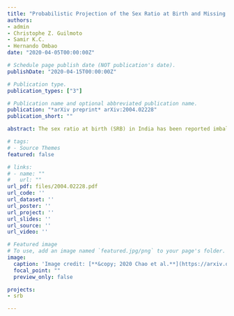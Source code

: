 ```yaml
---
title: "Probabilistic Projection of the Sex Ratio at Birth and Missing Female Births by State and Union Territory in India"
authors:
- admin
- Christophe Z. Guilmoto
- Samir K.C.
- Hernando Ombao
date: "2020-04-05T00:00:00Z"

# Schedule page publish date (NOT publication's date).
publishDate: "2020-04-15T00:00:00Z"

# Publication type.
publication_types: ["3"]

# Publication name and optional abbreviated publication name.
publication: "*arXiv preprint* arXiv:2004.02228"
publication_short: ""

abstract: The sex ratio at birth (SRB) in India has been reported imbalanced since the 1970s. Previous studies have shown a great variation in the SRB across geographic locations in India till 2016. As one of the most populous countries and in view of its great regional heterogeneity, it is crucial to produce probabilistic projections for the SRB in India at state level for the purpose of population projection and policy planning. In this paper, we implement a Bayesian hierarchical time series model to project SRB in India by state. We generate SRB probabilistic projections from 2017 to 2030 for 29 States and Union Territories (UTs) in India, and present results in 21 States/UTs with data from the Sample Registration System. Our analysis takes into account two state-specific factors that contribute to sex-selective abortion and resulting sex imbalances at birth: intensity of son preference and fertility squeeze. 

# tags:
# - Source Themes
featured: false

# links:
# - name: ""
#   url: ""
url_pdf: files/2004.02228.pdf
url_code: ''
url_dataset: ''
url_poster: ''
url_project: ''
url_slides: ''
url_source: ''
url_video: ''

# Featured image
# To use, add an image named `featured.jpg/png` to your page's folder. 
image:
  caption: 'Image credit: [**&copy; 2020 Chao et al.**](https://arxiv.org/pdf/2004.02228.pdf)'
  focal_point: ""
  preview_only: false

projects:
- srb

---
```


This preprint is under review.
